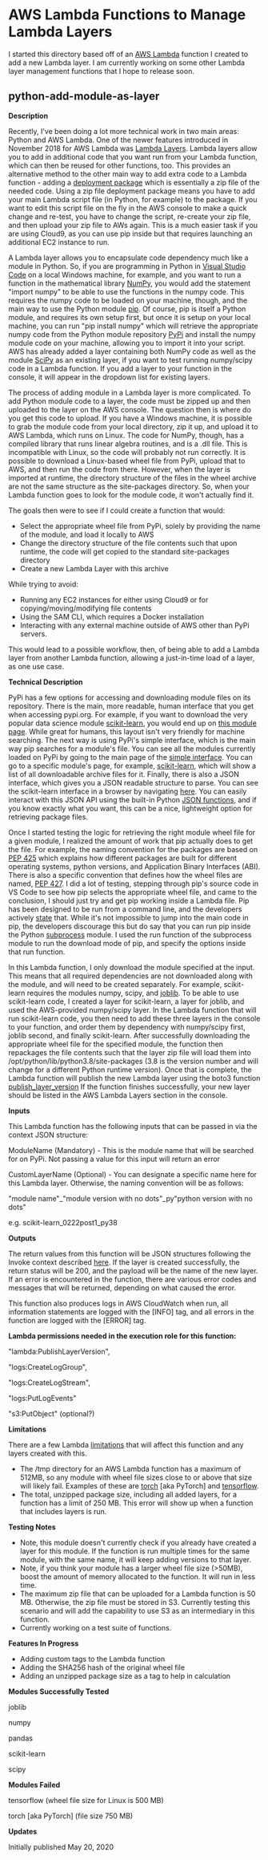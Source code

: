 # AWS Lambda Functions to Manage Lambda Layers #
I started this directory based off of an [AWS Lambda](https://aws.amazon.com/lambda/) function I created to add a new Lambda layer.  I am currently working on some other Lambda layer management functions that I hope to release soon.

## python-add-module-as-layer ##
**Description**

Recently, I've been doing a lot more technical work in two main areas: Python and AWS Lambda.  One of the newer features introduced in November 2018 for AWS Lambda was [Lambda Layers](https://docs.aws.amazon.com/lambda/latest/dg/configuration-layers.html).  Lambda layers allow you to add in additional code that you want run from your Lambda function, which can then be reused for other functions, too.  This provides an alternative method to the other main way to add extra code to a Lambda function - adding a [deployment package](https://docs.aws.amazon.com/lambda/latest/dg/python-package.html) which is essentially a zip file of the needed code.  Using a zip file deployment package means you have to add your main Lambda script file (in Python, for example) to the package.  If you want to edit this script file on the fly in the AWS console to make a quick change and re-test, you have to change the script, re-create your zip file, and then upload your zip file to AWs again.  This is a much easier task if you are using Cloud9, as you can use pip inside but that requires launching an additional EC2 instance to run.

A Lambda layer allows you to encapsulate code dependency much like a module in Python.  So, if you are programming in Python in [Visual Studio Code](https://code.visualstudio.com/) on a local Windows machine, for example, and you want to run a function in the mathematical library [NumPy](https://numpy.org/), you would add the statement "import numpy" to be able to use the functions in the numpy code.  This requires the numpy code to be loaded on your machine, though, and the main way to use the Python module [pip](https://pypi.org/project/pip/).  Of course, pip is itself a Python module, and requires its own setup first, but once it is setup on your local machine, you can run "pip install numpy" which will retrieve the appropriate numpy code from the Python module repository [PyPi](https://pypi.org/) and install the numpy module code on your machine, allowing you to import it into your script.  AWS has already added a layer containing both NumPy code as well as the module [SciPy](https://www.scipy.org/) as an existing layer, if you want to test running numpy/scipy code in a Lambda function.  If you add a layer to your function in the console, it will appear in the dropdown list for existing layers.

The process of adding module in a Lambda layer is more complicated.  To add Python module code to a layer, the code must be zipped up and then uploaded to the layer on the AWS console.  The question then is where do you get this code to upload.  If you have a Windows machine, it is possible to grab the module code from your local directory, zip it up, and upload it to AWS Lambda, which runs on Linux.  The code for NumPy, though, has a compiled library that runs linear algebra routines, and is a .dll file.  This is incompatible with Linux, so the code will probably not run correctly.  It is possible to download a Linux-based wheel file from PyPi, upload that to AWS, and then run the code from there.  However, when the layer is imported at runtime, the directory structure of the files in the wheel archive are not the same structure as the site-packages directory.  So, when your Lambda function goes to look for the module code, it won't actually find it.

The goals then were to see if I could create a function that would:
- Select the appropriate wheel file from PyPi, solely by providing the name of the module, and load it locally to AWS
- Change the directory structure of the file contents such that upon runtime, the code will get copied to the standard site-packages directory
- Create a new Lambda Layer with this archive

While trying to avoid:
- Running any EC2 instances for either using Cloud9 or for copying/moving/modifying file contents
- Using the SAM CLI, which requires a Docker installation
- Interacting with any external machine outside of AWS other than PyPi servers.

This would lead to a possible workflow, then, of being able to add a Lambda layer from another Lambda function, allowing a just-in-time load of a layer, as one use case.

**Technical Description**

PyPi has a few options for accessing and downloading module files on its repository.  There is the main, more readable, human interface that you get when accessing pypi.org.  For example, if you want to download the very popular data science module [scikit-learn](https://scikit-learn.org/stable/index.html), you would end up on [this module page](https://pypi.org/project/scikit-learn/).  While great for humans, this layout isn't very friendly for machine searching.  The next way is using PyPi's simple interface, which is the main way pip searches for a module's file.  You can see all the modules currently loaded on PyPi by going to the main page of the [simple interface](https://pypi.org/simple/).  You can go to a specific module's page, for example, [scikit-learn](https://pypi.org/simple/scikit-learn/), which will show a list of all downloadable archive files for it.  Finally, there is also a JSON interface, which gives you a JSON readable structure to parse.  You can see the scikit-learn interface in a browser by navigating [here](https://pypi.org/pypi/scikit-learn/json).  You can easily interact with this JSON API using the built-in Python [JSON functions](https://docs.python.org/3/library/json.html), and if you know exactly what you want, this can be a nice, lightweight option for retrieving package files.

Once I started testing the logic for retrieving the right module wheel file for a given module, I realized the amount of work that pip actually does to get the file.  For example, the naming convention for the packages are based on [PEP 425](https://www.python.org/dev/peps/pep-0425/) which explains how different packages are built for different operating systems, python versions, and Application Binary Interfaces (ABI).  There is also a specific convention that defines how the wheel files are named, [PEP 427](https://www.python.org/dev/peps/pep-0427/).  I did a lot of testing, stepping through pip's source code in VS Code to see how pip selects the appropriate wheel file, and came to the conclusion, I should just try and get pip working inside a Lambda file.  Pip has been designed to be run from a command line, and the developers actively [state](https://pip.pypa.io/en/stable/user_guide/#using-pip-from-your-program) that.  While it's not impossible to jump into the main code in pip, the developers discourage this but do say that you can run pip inside the Python [subprocess](https://docs.python.org/3/library/subprocess.html) module.  I used the run function of the subprocess module to run the download mode of pip, and specify the options inside that run function.

In this Lambda function, I only download the module specified at the input.  This means that all required dependencies are not downloaded along with the module, and will need to be created separately.  For example, scikit-learn requires the modules numpy, scipy, and [joblib](https://pypi.org/project/joblib/).  To be able to use scikit-learn code, I created a layer for scikit-learn, a layer for joblib, and used the AWS-provided numpy/scipy layer.  In the Lambda function that will run scikit-learn code, you then need to add these three layers in the console to your function, and order them by dependency with numpy/scipy first, joblib second, and finally scikit-learn.  After successfully downloading the appropriate wheel file for the specified module, the function then repackages the file contents such that the layer zip file will load them into /opt/python/lib/python3.8/site-packages (3.8 is the version number and will change for a different Python runtime version).  Once that is complete, the Lambda function will publish the new Lambda layer using the boto3 function [publish_layer_version](https://boto3.amazonaws.com/v1/documentation/api/latest/reference/services/lambda.html?highlight=lambda#Lambda.Client.publish_layer_version)  If the function finishes successfully, your new layer should be listed in the AWS Lambda Layers section in the console.

**Inputs**

This Lambda function has the following inputs that can be passed in via the context JSON structure:

ModuleName (Mandatory) - This is the module name that will be searched for on PyPi.  Not passing a value for this input will return an error

CustomLayerName (Optional) - You can designate a specific name here for this Lambda layer.  Otherwise, the naming convention will be as follows:

"module name"_"module version with no dots"_py"python version with no dots"

e.g. scikit-learn_0222post1_py38

**Outputs**

The return values from this function will be JSON structures following the Invoke context described [here](https://docs.aws.amazon.com/lambda/latest/dg/API_Invoke.html#API_Invoke_ResponseSyntax).  If the layer is created successfully, the return status will be 200, and the payload will be the name of the new layer.  If an error is encountered in the function, there are various error codes and messages that will be returned, depending on what caused the error.

This function also produces logs in AWS CloudWatch when run, all information statements are logged with the [INFO] tag, and all errors in the function are logged with the [ERROR] tag.

**Lambda permissions needed in the execution role for this function:**

"lambda:PublishLayerVersion",

"logs:CreateLogGroup",

"logs:CreateLogStream",

"logs:PutLogEvents"

"s3:PutObject" (optional?)

**Limitations**

There are a few Lambda [limitations](https://docs.aws.amazon.com/lambda/latest/dg/gettingstarted-limits.html) that will affect this function and any layers created with this.  
- The /tmp directory for an AWS Lambda function has a maximum of 512MB, so any module with wheel file sizes close to or above that size will likely fail.  Examples of these are [torch](https://pytorch.org/) [aka PyTorch] and [tensorflow](https://www.tensorflow.org/).
- The total, unzipped package size, including all added layers, for a function has a limit of 250 MB.  This error will show up when a function that includes layers is run.

**Testing Notes**

- Note, this module doesn't currently check if you already have created a layer for this module.  If the function is run multiple times for the same module, with the same name, it will keep adding versions to that layer.
- Note, if you think your module has a larger wheel file size (>50MB), boost the amount of memory allocated to the function.  It will run in less time.
- The maximum zip file that can be uploaded for a Lambda function is 50 MB.  Otherwise, the zip file must be stored in S3.  Currently testing this scenario and will add the capability to use S3 as an intermediary in this function.
- Currently working on a test suite of functions.

**Features In Progress**
- Adding custom tags to the Lambda function
- Adding the SHA256 hash of the original wheel file
- Adding an unzipped package size as a tag to help in calculation

**Modules Successfully Tested**

joblib

numpy

pandas

scikit-learn

scipy


**Modules Failed**

tensorflow (wheel file size for Linux is 500 MB)

torch [aka PyTorch] (file size 750 MB)

**Updates**

Initially published May 20, 2020
